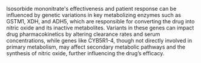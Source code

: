 Isosorbide mononitrate's effectiveness and patient response can be influenced by genetic variations in key metabolizing enzymes such as GSTM1, XDH, and ADH5, which are responsible for converting the drug into nitric oxide and its inactive metabolites. Variants in these genes can impact drug pharmacokinetics by altering clearance rates and serum concentrations, while genes like CYB5R1-4, though not directly involved in primary metabolism, may affect secondary metabolic pathways and the synthesis of nitric oxide, further influencing the drug’s efficacy.